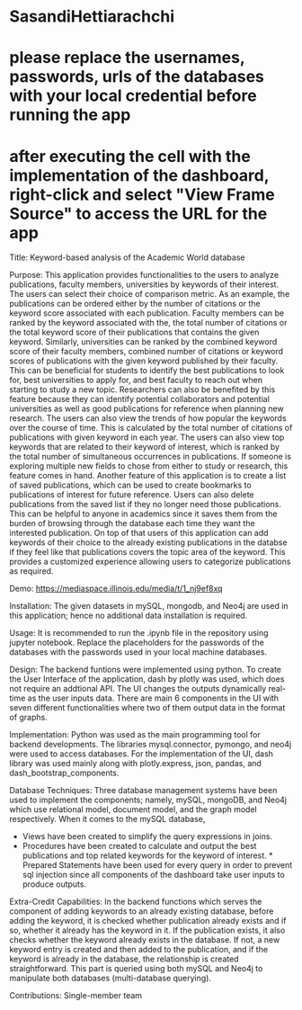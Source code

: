 # SasandiHettiarachchi

# please replace the usernames, passwords, urls of the databases with your local credential before running the app
# after executing the cell with the implementation of the dashboard, right-click and select "View Frame Source" to access the URL for the app 

Title: 
Keyword-based analysis of the Academic World database

Purpose: 
  This application provides functionalities to the users to analyze publications, faculty members, universities by keywords of their interest. The users can select their choice of comparison metric. As an example, the publications can be ordered either by the number of citations or the keyword score associated with each publication. Faculty members can be ranked by the keyword associated with the, the total number of citations or the total keyword score of their publications that contains the given keyword. Similarly, universities can be ranked by the combined keyword score of their faculty members, combined number of citations or keyword scores of publications with the given keyword published by their faculty. This can be beneficial for students to identify the best publications to look for, best universities to apply for, and best faculty to reach out when starting to study a new topic. Researchers can also be benefited by this feature because they can identify potential collaborators and potential universities as well as good publications for reference when planning new research.
  The users can also view the trends of how popular the keywords over the course of time. This is calculated by the total number of citations of publications with given keyword in each year. The users can also view top keywords that are related to their keyword of interest, which is ranked by the total number of simultaneous occurrences in publications. If someone is exploring multiple new fields to chose from either to study or research, this feature comes in hand.
  Another feature of this application is to create a list of saved publications, which can be used to create bookmarks to publications of interest for future reference. Users can also delete publications from the saved list if they no longer need those publications. This can be helpful to anyone in academics since it saves them from the burden of browsing through the database each time they want the interested publication. On top of that users of this application can add keywords of their choice to the already existing publications in the databse if they feel like that publications covers the topic area of the keyword. This provides a customized experience allowing users to categorize publications as required.

Demo: 
https://mediaspace.illinois.edu/media/t/1_nj9ef8xq

Installation: 
The given datasets in mySQL, mongodb, and Neo4j are used in this application; hence no additional data installation is required.

Usage:
  It is recommended to run the .ipynb file in the repository using jupyter notebook. Replace the placeholders for the passwords of the databases with the passwords used in your local machine databases.

Design: 
  The backend funtions were implemented using python. To create the User Interface of the application, dash by plotly was used, which does not require an addtional API. The UI changes the outputs dynamically real-time as the user inputs data. There are main 6 components in the UI with seven different functionalities where two of them output data in the format of graphs.

Implementation:
  Python was used as the main programming tool for backend developments. The libraries mysql.connector, pymongo, and neo4j were used to access databases. For the implementation of the UI, dash library was used mainly along with plotly.express, json, pandas, and dash_bootstrap_components.

Database Techniques: 
Three database management systems have been used to implement the components; namely, mySQL, mongoDB, and Neo4j which use relational model, document model, and the graph model respectively.
When it comes to the mySQL database, 
  * Views have been created to simplify the query expressions in joins. 
  * Procedures have been created to calculate and output the best publications and top related keywords for the keyword of interest.       * Prepared Statements have been used for every query in order to prevent sql injection since all components of the dashboard take user     inputs to produce outputs.

Extra-Credit Capabilities: 
In the backend functions which serves the component of adding keywords to an already existing database, before adding the keyword, it is checked whether publication already exists and if so, whether it already has the keyword in it. If the publication exists, it also checks whether the keyword already exists in the database. If not, a new keyword entry is created and then added to the publication, and if the keyword is already in the database, the relationship is created straightforward. This part is queried using both mySQL and Neo4j to manipulate both databases (multi-database querying). 

Contributions: 
Single-member team
